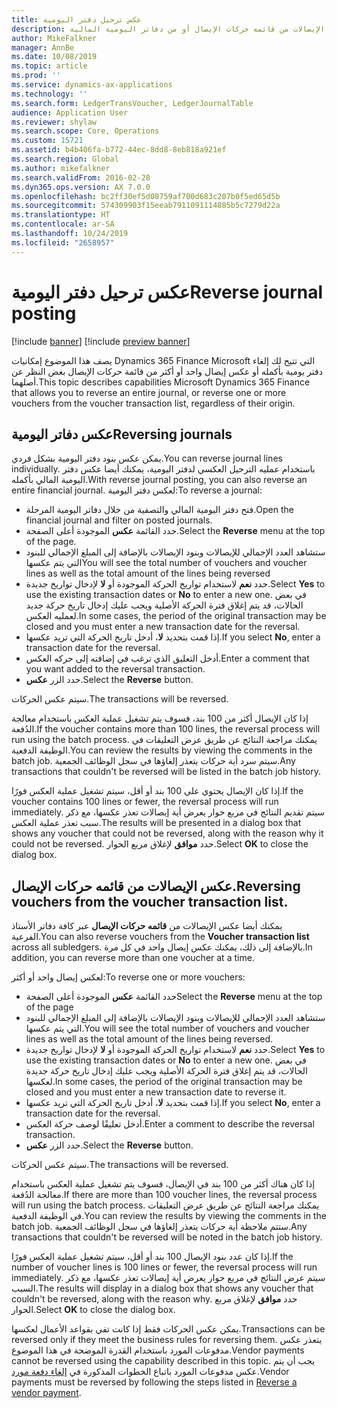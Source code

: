 ```yaml
---
title: عكس ترحيل دفتر اليومية
description: يصف هذا الموضوع القدرات التي تتيح لك عكس الإيصالات من قائمه حركات الإيصال أو من دفاتر اليومية المالية.
author: MikeFalkner
manager: AnnBe
ms.date: 10/08/2019
ms.topic: article
ms.prod: ''
ms.service: dynamics-ax-applications
ms.technology: ''
ms.search.form: LedgerTransVoucher, LedgerJournalTable
audience: Application User
ms.reviewer: shylaw
ms.search.scope: Core, Operations
ms.custom: 15721
ms.assetid: b4b406fa-b772-44ec-8dd8-8eb818a921ef
ms.search.region: Global
ms.author: mikefalkner
ms.search.validFrom: 2016-02-28
ms.dyn365.ops.version: AX 7.0.0
ms.openlocfilehash: bc2ff30ef5d08759af700d683c207b0f5ed65d5b
ms.sourcegitcommit: 574309903f15eeab7911091114885b5c7279d22a
ms.translationtype: HT
ms.contentlocale: ar-SA
ms.lasthandoff: 10/24/2019
ms.locfileid: "2658957"
---
```

# <a name="reverse-journal-posting"></a><span data-ttu-id="e9d8a-103">عكس ترحيل دفتر اليومية</span><span class="sxs-lookup"><span data-stu-id="e9d8a-103">Reverse journal posting</span></span>

[!include [banner](../includes/banner.md)]
[!include [preview banner](../includes/preview-banner.md)]

<span data-ttu-id="e9d8a-104">يصف هذا الموضوع إمكانيات Dynamics 365 Finance Microsoft التي تتيح لك إلغاء دفتر يومية بأكمله أو عكس إيصال واحد أو أكثر من قائمة حركات الإيصال بغض النظر عن أصلهما.</span><span class="sxs-lookup"><span data-stu-id="e9d8a-104">This topic describes capabilities Microsoft Dynamics 365 Finance that allows you to reverse an entire journal, or reverse one or more vouchers from the voucher transaction list, regardless of their origin.</span></span> 

## <a name="reversing-journals"></a><span data-ttu-id="e9d8a-105">عكس دفاتر اليومية</span><span class="sxs-lookup"><span data-stu-id="e9d8a-105">Reversing journals</span></span>

<span data-ttu-id="e9d8a-106">يمكن عكس بنود دفتر اليومية بشكل فردي.</span><span class="sxs-lookup"><span data-stu-id="e9d8a-106">You can reverse journal lines individually.</span></span> <span data-ttu-id="e9d8a-107">باستخدام عمليه الترحيل العكسي لدفتر اليومية، يمكنك أيضا عكس دفتر اليومية المالي بأكمله.</span><span class="sxs-lookup"><span data-stu-id="e9d8a-107">With reverse journal posting, you can also reverse an entire financial journal.</span></span> <span data-ttu-id="e9d8a-108">لعكس دفتر اليومية:</span><span class="sxs-lookup"><span data-stu-id="e9d8a-108">To reverse a journal:</span></span> 

- <span data-ttu-id="e9d8a-109">فتح دفتر اليومية المالي والتصفية من خلال دفاتر اليومية المرحلة.</span><span class="sxs-lookup"><span data-stu-id="e9d8a-109">Open the financial journal and filter on posted journals.</span></span>
- <span data-ttu-id="e9d8a-110">حدد القائمة **عكس** الموجودة أعلى الصفحة.</span><span class="sxs-lookup"><span data-stu-id="e9d8a-110">Select the **Reverse** menu at the top of the page.</span></span>
- <span data-ttu-id="e9d8a-111">ستشاهد العدد الإجمالي للإيصالات وبنود الإيصالات بالإضافة إلى المبلغ الإجمالي للبنود التي يتم عكسها</span><span class="sxs-lookup"><span data-stu-id="e9d8a-111">You will see the total number of vouchers and voucher lines as well as the total amount of the lines being reversed</span></span>
- <span data-ttu-id="e9d8a-112">حدد **نعم** لاستخدام تواريخ الحركة الموجودة أو **لا** لإدخال تواريخ جديدة.</span><span class="sxs-lookup"><span data-stu-id="e9d8a-112">Select **Yes** to use the existing transaction dates or **No** to enter a new one.</span></span> <span data-ttu-id="e9d8a-113">في بعض الحالات، قد يتم إغلاق فترة الحركة الأصلية ويجب عليك إدخال تاريخ حركة جديد لعمليه العكس.</span><span class="sxs-lookup"><span data-stu-id="e9d8a-113">In some cases, the period of the original transaction may be closed and you must enter a new transaction date for the reversal.</span></span>
- <span data-ttu-id="e9d8a-114">إذا قمت بتحديد **لا**، أدخل تاريخ الحركة التي تريد عكسها.</span><span class="sxs-lookup"><span data-stu-id="e9d8a-114">If you select **No**, enter a transaction date for the reversal.</span></span> 
- <span data-ttu-id="e9d8a-115">أدخل التعليق الذي ترغب في إضافته إلى حركه العكس.</span><span class="sxs-lookup"><span data-stu-id="e9d8a-115">Enter a comment that you want added to the reversal transaction.</span></span>
- <span data-ttu-id="e9d8a-116">حدد الزر **عكس**.</span><span class="sxs-lookup"><span data-stu-id="e9d8a-116">Select the **Reverse** button.</span></span>

<span data-ttu-id="e9d8a-117">سيتم عكس الحركات.</span><span class="sxs-lookup"><span data-stu-id="e9d8a-117">The transactions will be reversed.</span></span> 

<span data-ttu-id="e9d8a-118">إذا كان الإيصال أكثر من 100 بند، فسوف يتم تشغيل عملية العكس باستخدام معالجة الدُفعة.</span><span class="sxs-lookup"><span data-stu-id="e9d8a-118">If the voucher contains more than 100 lines, the reversal process will run using the batch process.</span></span> <span data-ttu-id="e9d8a-119">يمكنك مراجعة النتائج عن طريق عرض التعليقات في الوظيفة الدفعية.</span><span class="sxs-lookup"><span data-stu-id="e9d8a-119">You can review the results by viewing the comments in the batch job.</span></span> <span data-ttu-id="e9d8a-120">سيتم سرد أية حركات يتعذر إلغاؤها في سجل الوظائف الجمعية.</span><span class="sxs-lookup"><span data-stu-id="e9d8a-120">Any transactions that couldn't be reversed will be listed in the batch job history.</span></span>

<span data-ttu-id="e9d8a-121">إذا كان الإيصال يحتوي على 100 بند أو أقل، سيتم تشغيل عملية العكس فورًا.</span><span class="sxs-lookup"><span data-stu-id="e9d8a-121">If the voucher contains 100 lines or fewer, the reversal process will run immediately.</span></span> <span data-ttu-id="e9d8a-122">سيتم تقديم النتائج في مربع حوار يعرض أية إيصالات تعذر عكسها، مع ذكر سبب تعذر عملية العكس.</span><span class="sxs-lookup"><span data-stu-id="e9d8a-122">The results will be presented in a dialog box that shows any voucher that could not be reversed, along with the reason why it could not be reversed.</span></span> <span data-ttu-id="e9d8a-123">حدد **موافق** لإغلاق مربع الحوار.</span><span class="sxs-lookup"><span data-stu-id="e9d8a-123">Select **OK** to close the dialog box.</span></span>

## <a name="reversing-vouchers-from-the-voucher-transaction-list"></a><span data-ttu-id="e9d8a-124">عكس الإيصالات من قائمه حركات الإيصال.</span><span class="sxs-lookup"><span data-stu-id="e9d8a-124">Reversing vouchers from the voucher transaction list.</span></span> 

<span data-ttu-id="e9d8a-125">يمكنك أيضا عكس الإيصالات من **قائمه حركات الإيصال** عبر كافة دفاتر الأستاذ الفرعية.</span><span class="sxs-lookup"><span data-stu-id="e9d8a-125">You can also reverse vouchers from the **Voucher transaction list** across all subledgers.</span></span> <span data-ttu-id="e9d8a-126">بالإضافة إلى ذلك، يمكنك عكس إيصال واحد في كل مرة.</span><span class="sxs-lookup"><span data-stu-id="e9d8a-126">In addition, you can reverse more than one voucher at a time.</span></span> 

<span data-ttu-id="e9d8a-127">لعكس إيصال واحد أو أكثر:</span><span class="sxs-lookup"><span data-stu-id="e9d8a-127">To reverse one or more vouchers:</span></span> 

- <span data-ttu-id="e9d8a-128">حدد القائمة **عكس** الموجودة أعلى الصفحة</span><span class="sxs-lookup"><span data-stu-id="e9d8a-128">Select the **Reverse** menu at the top of the page</span></span>
- <span data-ttu-id="e9d8a-129">ستشاهد العدد الإجمالي للإيصالات وبنود الإيصالات بالإضافة إلى المبلغ الإجمالي للبنود التي يتم عكسها.</span><span class="sxs-lookup"><span data-stu-id="e9d8a-129">You will see the total number of vouchers and voucher lines as well as the total amount of the lines being reversed.</span></span>
- <span data-ttu-id="e9d8a-130">حدد **نعم** لاستخدام تواريخ الحركة الموجودة أو **لا** لإدخال تواريخ جديدة.</span><span class="sxs-lookup"><span data-stu-id="e9d8a-130">Select **Yes** to use the existing transaction dates or **No** to enter a new one.</span></span> <span data-ttu-id="e9d8a-131">في بعض الحالات، قد يتم إغلاق فترة الحركة الأصلية ويجب عليك إدخال تاريخ حركة جديدة لعكسها.</span><span class="sxs-lookup"><span data-stu-id="e9d8a-131">In some cases, the period of the original transaction may be closed and you must enter a new transaction date to reverse it.</span></span>
- <span data-ttu-id="e9d8a-132">إذا قمت بتحديد **لا**، أدخل تاريخ الحركة التي تريد عكسها.</span><span class="sxs-lookup"><span data-stu-id="e9d8a-132">If you select **No**, enter a transaction date for the reversal.</span></span> 
- <span data-ttu-id="e9d8a-133">أدخل تعليقًا لوصف حركة العكس.</span><span class="sxs-lookup"><span data-stu-id="e9d8a-133">Enter a comment to describe the reversal transaction.</span></span>
- <span data-ttu-id="e9d8a-134">حدد الزر **عكس**.</span><span class="sxs-lookup"><span data-stu-id="e9d8a-134">Select the **Reverse** button.</span></span>

<span data-ttu-id="e9d8a-135">سيتم عكس الحركات.</span><span class="sxs-lookup"><span data-stu-id="e9d8a-135">The transactions will be reversed.</span></span> 

<span data-ttu-id="e9d8a-136">إذا كان هناك أكثر من 100 بند في الإيصال، فسوف يتم تشغيل عملية العكس باستخدام معالجة الدُفعة.</span><span class="sxs-lookup"><span data-stu-id="e9d8a-136">If there are more than 100 voucher lines, the reversal process will run using the batch process.</span></span> <span data-ttu-id="e9d8a-137">يمكنك مراجعة النتائج عن طريق عرض التعليقات في الوظيفة الدفعية.</span><span class="sxs-lookup"><span data-stu-id="e9d8a-137">You can review the results by viewing the comments in the batch job.</span></span> <span data-ttu-id="e9d8a-138">ستتم ملاحظة أية حركات يتعذر إلغاؤها في سجل الوظائف الجمعية.</span><span class="sxs-lookup"><span data-stu-id="e9d8a-138">Any transactions that couldn't be reversed will be noted in the batch job history.</span></span>

<span data-ttu-id="e9d8a-139">إذا كان عدد بنود الإيصال 100 بند أو أقل، سيتم تشغيل عملية العكس فورًا.</span><span class="sxs-lookup"><span data-stu-id="e9d8a-139">If the number of voucher lines is 100 lines or fewer, the reversal process will run immediately.</span></span> <span data-ttu-id="e9d8a-140">سيتم عرض النتائج في مربع حوار يعرض أية إيصالات تعذر عكسها، مع ذكر السبب.</span><span class="sxs-lookup"><span data-stu-id="e9d8a-140">The results will display in a dialog box that shows any voucher that couldn't be reversed, along with the reason why.</span></span> <span data-ttu-id="e9d8a-141">حدد **موافق** لإغلاق مربع الحوار.</span><span class="sxs-lookup"><span data-stu-id="e9d8a-141">Select **OK** to close the dialog box.</span></span>

<span data-ttu-id="e9d8a-142">يمكن عكس الحركات فقط إذا كانت تفي بقواعد الأعمال لعكسها.</span><span class="sxs-lookup"><span data-stu-id="e9d8a-142">Transactions can be reversed only if they meet the business rules for reversing them.</span></span> <span data-ttu-id="e9d8a-143">يتعذر عكس مدفوعات المورد باستخدام القدرة الموضحة في هذا الموضوع.</span><span class="sxs-lookup"><span data-stu-id="e9d8a-143">Vendor payments cannot be reversed using the capability described in this topic.</span></span> <span data-ttu-id="e9d8a-144">يجب أن يتم عكس مدفوعات المورد باتباع الخطوات المذكورة في [إلغاء دفعة مورد](https://docs.microsoft.com/en-us/dynamics365/finance/accounts-payable/reverse-vendor-payment).</span><span class="sxs-lookup"><span data-stu-id="e9d8a-144">Vendor payments must be reversed by following the steps listed in [Reverse a vendor payment](https://docs.microsoft.com/en-us/dynamics365/finance/accounts-payable/reverse-vendor-payment).</span></span>

